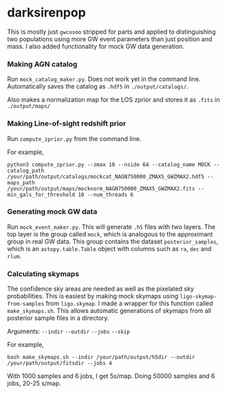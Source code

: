 # darksirenpop
This is mostly just `gwcosmo` stripped for parts and applied to distinguishing two populations using more GW event parameters than just position and mass. 
I also added functionality for mock GW data generation.

### Making AGN catalog
Run `mock_catalog_maker.py`. Does not work yet in the command line.
Automatically saves the catalog as `.hdf5` in `./output/catalogs/`.

Also makes a normalization map for the LOS zprior and stores it as
`.fits` in `./output/maps/`

### Making Line-of-sight redshift prior
Run `compute_zprior.py` from the command line.

For example,

`python3 compute_zprior.py --zmax 10 --nside 64 --catalog_name MOCK --catalog_path /your/path/output/catalogs/mockcat_NAGN750000_ZMAX5_GWZMAX2.hdf5 --maps_path /your/path/output/maps/mocknorm_NAGN750000_ZMAX5_GWZMAX2.fits --min_gals_for_threshold 10 --num_threads 6`

<!-- python3 compute_zprior.py --zmax 3 --nside 32 --catalog_name MOCK --catalog_path '/net/vdesk/data2/pouw/MRP/mockdata_analysis/darksirenpop/output/catalogs/mockcat_NAGN100000_ZMAX_3_SIGMA_0.01.hdf5' --maps_path '/net/vdesk/data2/pouw/MRP/mockdata_analysis/darksirenpop/output/maps/mocknorm_NAGN100000_ZMAX_3_SIGMA_0.01.fits' --min_gals_for_threshold 1 --num_threads 6 --zdraw 2 --zmin 1e-10 -->

### Generating mock GW data
Run `mock_event_maker.py`. This will generate `.h5` files with two layers. 
The top layer is the group called `mock`, which is analogous to the approximant group in real GW data.
This group contains the dataset `posterior_samples`, which is an `astopy.table.Table` object with columns such as `ra`, `dec` and `rlum`.

### Calculating skymaps
The confidence sky areas are needed as well as the pixelated sky probabilities. This is easiest by making mock skymaps using
`ligo-skymap-from-samples` from `ligo.skymap`. I made a wrapper for this function called `make_skymaps.sh`. This allows automatic generations
of skymaps from all posterior sample files in a directory.

Arguments:
`--indir`
`--outdir`
`--jobs`
`--skip`

For example,

`bash make_skymaps.sh --indir /your/path/output/h5dir --outdir /your/path/output/fitsdir --jobs 4`

With 1000 samples and 6 jobs, I get 5s/map.
Doing 50000 samples and 6 jobs, 20-25 s/map.
<!-- bash make_skymaps.sh --indir /net/vdesk/data2/pouw/MRP/mockdata_analysis/darksirenpop/output/mock_posterior_samples --outdir /net/vdesk/data2/pouw/MRP/mockdata_analysis/darksirenpop/output/mock_skymaps --jobs 6 --skip 4700 -->